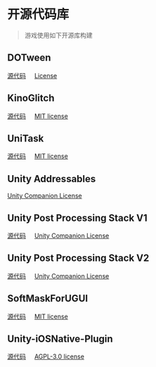 # 开源代码库

> 游戏使用如下开源库构建

## DOTween
[源代码](https://github.com/Demigiant/dotween)
&nbsp;&nbsp;&nbsp;
[License](http://dotween.demigiant.com/license.php)

## KinoGlitch
[源代码](https://github.com/keijiro/KinoGlitch)
&nbsp;&nbsp;&nbsp;
[MIT license](https://github.com/keijiro/KinoGlitch#license)

## UniTask
[源代码](https://github.com/Cysharp/UniTask)
&nbsp;&nbsp;&nbsp;
[MIT license](https://github.com/Cysharp/UniTask#MIT-1-ov-file)

## Unity Addressables
[Unity Companion License](http://www.unity3d.com/legal/licenses/Unity_Companion_License)

## Unity Post Processing Stack V1
[源代码](https://github.com/Unity-Technologies/PostProcessing/tree/v1)
&nbsp;&nbsp;&nbsp;
[Unity Companion License](http://www.unity3d.com/legal/licenses/Unity_Companion_License)

## Unity Post Processing Stack V2
[源代码](https://github.com/Unity-Technologies/Graphics/tree/master/com.unity.postprocessing)
&nbsp;&nbsp;&nbsp;
[Unity Companion License](http://www.unity3d.com/legal/licenses/Unity_Companion_License)

## SoftMaskForUGUI
[源代码](https://github.com/mob-sakai/SoftMaskForUGUI)
&nbsp;&nbsp;&nbsp;
[MIT license](https://github.com/mob-sakai/SoftMaskForUGUI?tab=MIT-1-ov-file#readme)

## Unity-iOSNative-Plugin
[源代码](https://github.com/Aaron8052/Unity-iOSNative-Plugin)
&nbsp;&nbsp;&nbsp;
[AGPL-3.0 license](https://github.com/Aaron8052/Unity-iOSNative-Plugin/tree/main#AGPL-3.0-1-ov-file)

